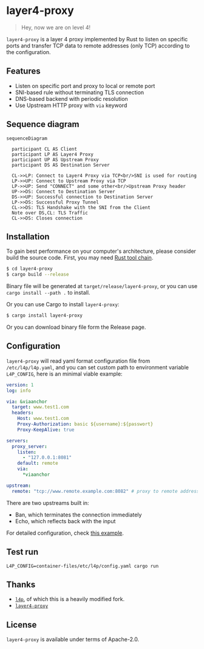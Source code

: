 # layer4-proxy

> Hey, now we are on level 4!


`layer4-proxy` is a layer 4 proxy implemented by Rust to listen on specific ports and transfer TCP data to remote addresses (only TCP) according to the configuration.

## Features

- Listen on specific port and proxy to local or remote port
- SNI-based rule without terminating TLS connection
- DNS-based backend with periodic resolution
- Use Upstream HTTP proxy with `via` keyword

## Sequence diagram

```mermaid
sequenceDiagram

  participant CL AS Client
  participant LP AS Layer4 Proxy
  participant UP AS Upstream Proxy
  participant DS AS Destination Server

  CL->>LP: Connect to Layer4 Proxy via TCP<br/>SNI is used for routing
  LP->>UP: Connect to Upstream Proxy via TCP
  LP->>UP: Send "CONNECT" and some other<br/>Upstream Proxy header
  UP->>DS: Connect to Destination Server
  DS->>UP: Successful connection to Destination Server
  LP->>DS: Successful Proxy Tunnel
  CL->>DS: TLS Handshake with the SNI from the Client
  Note over DS,CL: TLS Traffic
  CL->>DS: Closes connection
```

## Installation

To gain best performance on your computer's architecture, please consider build the source code. First, you may need [Rust tool chain](https://rustup.rs/).

```bash
$ cd layer4-proxy
$ cargo build --release
```

Binary file will be generated at `target/release/layer4-proxy`, or you can use `cargo install --path .` to install.

Or you can use Cargo to install `layer4-proxy`:

```bash
$ cargo install layer4-proxy
```

Or you can download binary file form the Release page.

## Configuration

`layer4-proxy` will read yaml format configuration file from `/etc/l4p/l4p.yaml`, and you can set custom path to environment variable `L4P_CONFIG`, here is an minimal viable example:

```yaml
version: 1
log: info

via: &viaanchor
  target: www.test1.com
  headers:
    Host: www.test1.com
    Proxy-Authorization: basic ${username}:${passwort}
    Proxy-KeepAlive: true

servers:
  proxy_server:
    listen:
      - "127.0.0.1:8081"
    default: remote
    via:
      *viaanchor

upstream:
  remote: "tcp://www.remote.example.com:8082" # proxy to remote address
```

There are two upstreams built in:
* Ban, which terminates the connection immediately
* Echo, which reflects back with the input

For detailed configuration, check [this example](./config.yaml.example).

## Test run

```shell
L4P_CONFIG=container-files/etc/l4p/config.yaml cargo run
```

## Thanks

- [`l4p`](https://crates.io/crates/`l4p`), of which this is a heavily modified fork.
- [`layer4-proxy`](https://code.kiers.eu/jjkiers/layer4-proxy)

## License

`layer4-proxy` is available under terms of Apache-2.0.